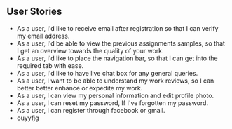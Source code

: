 ## User Stories

- As a user, I'd like to receive email after registration so that I can verify my email address.
- As a user, I'd be able to view the previous assignments samples, so that I get an overview towards the quality of your work.
- As a user, I'd like to place the navigation bar, so that I can get into the required tab with ease.
- As a user, I'd like to have live chat box for any general queries.
- As a user, I want to be able to understand my work reviews, so I can better better enhance or expedite my work.
- As a user, I can view my personal information and edit profile photo.
- As a user, I can reset my password, If I've forgotten my password. 
- As a user, I can register through facebook or gmail.
- ouyyfjg
